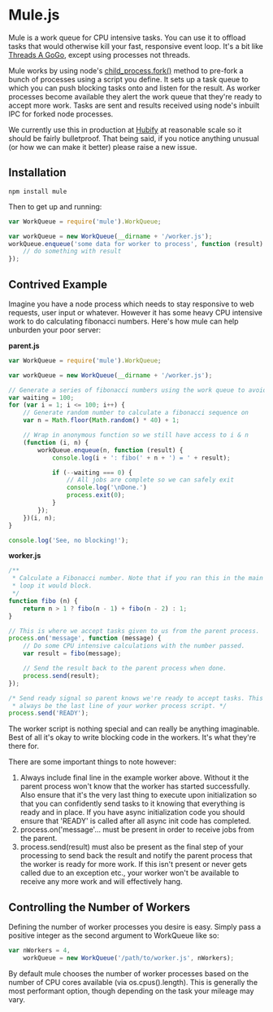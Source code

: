 Mule.js
=======

Mule is a work queue for CPU intensive tasks. You can use it to offload tasks
that would otherwise kill your fast, responsive event loop. It's a bit like
[Threads A GoGo](https://github.com/xk/node-threads-a-gogo/), except using 
processes not threads.

Mule works by using node's [child_process.fork()](http://nodejs.org/api/child_process.html#child_process_child_process_fork_modulepath_args_options) 
method to pre-fork a bunch of processes using a script you define. It sets up 
a task queue to which you can push blocking tasks onto and listen for the 
result. As worker processes become available they alert the work queue that 
they're ready to accept more work. Tasks are sent and results received using 
node's inbuilt IPC for forked node processes.

We currently use this in production at [Hubify](http://hubify.com) at reasonable 
scale so it should be fairly bulletproof. That being said, if you notice anything 
unusual (or how we can make it better) please raise a new issue. 

Installation
------------

```
npm install mule
```

Then to get up and running:

```javascript
var WorkQueue = require('mule').WorkQueue;

var workQueue = new WorkQueue(__dirname + '/worker.js');
workQueue.enqueue('some data for worker to process', function (result) {
    // do something with result
});
```

Contrived Example
-----------------

Imagine you have a node process which needs to stay responsive to web requests,
user input or whatever. However it has some heavy CPU intensive work to do 
calculating fibonacci numbers. Here's how mule can help unburden your poor 
server:

**parent.js**
```javascript
var WorkQueue = require('mule').WorkQueue;

var workQueue = new WorkQueue(__dirname + '/worker.js');

// Generate a series of fibonacci numbers using the work queue to avoid blocking.
var waiting = 100;
for (var i = 1; i <= 100; i++) {
	// Generate random number to calculate a fibonacci sequence on
	var n = Math.floor(Math.random() * 40) + 1;

	// Wrap in anonymous function so we still have access to i & n
	(function (i, n) {
		workQueue.enqueue(n, function (result) {
			console.log(i + ': fibo(' + n + ') = ' + result);

			if (--waiting === 0) {
				// All jobs are complete so we can safely exit
				console.log('\nDone.')
				process.exit(0);
			}
		});
	})(i, n);	
}

console.log('See, no blocking!');
```

**worker.js**
```javascript
/**
 * Calculate a Fibonacci number. Note that if you ran this in the main event 
 * loop it would block. 
 */ 
function fibo (n) {
	return n > 1 ? fibo(n - 1) + fibo(n - 2) : 1;
}

// This is where we accept tasks given to us from the parent process.
process.on('message', function (message) {
	// Do some CPU intensive calculations with the number passed.
	var result = fibo(message);

	// Send the result back to the parent process when done.
	process.send(result);
});

/* Send ready signal so parent knows we're ready to accept tasks. This should
 * always be the last line of your worker process script. */
process.send('READY');
```

The worker script is nothing special and can really be anything imaginable. Best
of all it's okay to write blocking code in the workers. It's what they're
there for. 

There are some important things to note however:

1. Always include final line in the example worker above. Without it the parent 
process won't know that the worker has started successfully. Also ensure that it's
the very last thing to execute upon initialization so that you can confidently 
send tasks to it knowing that everything is ready and in place. If you have async
initialization code you should ensure that 'READY' is called after all async init 
code has completed.
2. process.on('message'... must be present in order to receive jobs from the parent.
3. process.send(result) must also be present as the final step of your processing
to send back the result and notify the parent process that the worker is ready for
more work. If this isn't present or never gets called due to an exception etc., your 
worker won't be available to receive any more work and will effectively hang.


Controlling the Number of Workers
---------------------------------

Defining the number of worker processes you desire is easy. Simply pass a positive 
integer as the second argument to WorkQueue like so:

```javascript
var nWorkers = 4,
    workQueue = new WorkQueue('/path/to/worker.js', nWorkers);
```

By default mule chooses the number of worker processes based on the number of CPU
cores available (via os.cpus().length). This is generally the most performant 
option, though depending on the task your mileage may vary.


